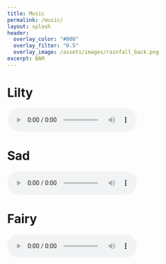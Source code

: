 ```yaml
---
title: Music
permalink: /music/
layout: splash
header:
  overlay_color: "#000"
  overlay_filter: "0.5"
  overlay_image: /assets/images/rainfall_back.png
excerpt: BAM
---
```


# Lilty
<audio controls>
  <source src="/assets/audio/lilty.ogg" type="audio/ogg">
</audio>

# Sad
<audio controls>
  <source src="/assets/audio/sad.wav" type="audio/wav">
</audio>

# Fairy
<audio controls>
  <source src="/assets/audio/fairy.mp4" type="audio/mp4">
</audio>
